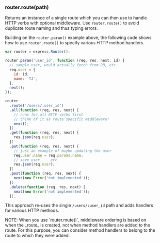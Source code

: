 <h3 id='router.route'>router.route(path)</h3>

Returns an instance of a single route which you can then use to handle HTTP verbs with optional middleware. Use `router.route()` to avoid duplicate route naming and thus typing errors.

Building on the `router.param()` example above, the following code shows how to use `router.route()` to specify various HTTP method handlers.

```js
var router = express.Router();

router.param('user_id', function (req, res, next, id) {
  // sample user, would actually fetch from DB, etc...
  req.user = {
    id: id,
    name: 'TJ',
  };
  next();
});

router
  .route('/users/:user_id')
  .all(function (req, res, next) {
    // runs for all HTTP verbs first
    // think of it as route specific middleware!
    next();
  })
  .get(function (req, res, next) {
    res.json(req.user);
  })
  .put(function (req, res, next) {
    // just an example of maybe updating the user
    req.user.name = req.params.name;
    // save user ... etc
    res.json(req.user);
  })
  .post(function (req, res, next) {
    next(new Error('not implemented'));
  })
  .delete(function (req, res, next) {
    next(new Error('not implemented'));
  });
```

This approach re-uses the single `/users/:user_id` path and adds handlers for various HTTP methods.

<div class="doc-box doc-info" markdown="1">
NOTE: When you use `router.route()`, middleware ordering is based on when the _route_ is created, not when method handlers are added to the route.  For this purpose, you can consider method handlers to belong to the route to which they were added.
</div>
